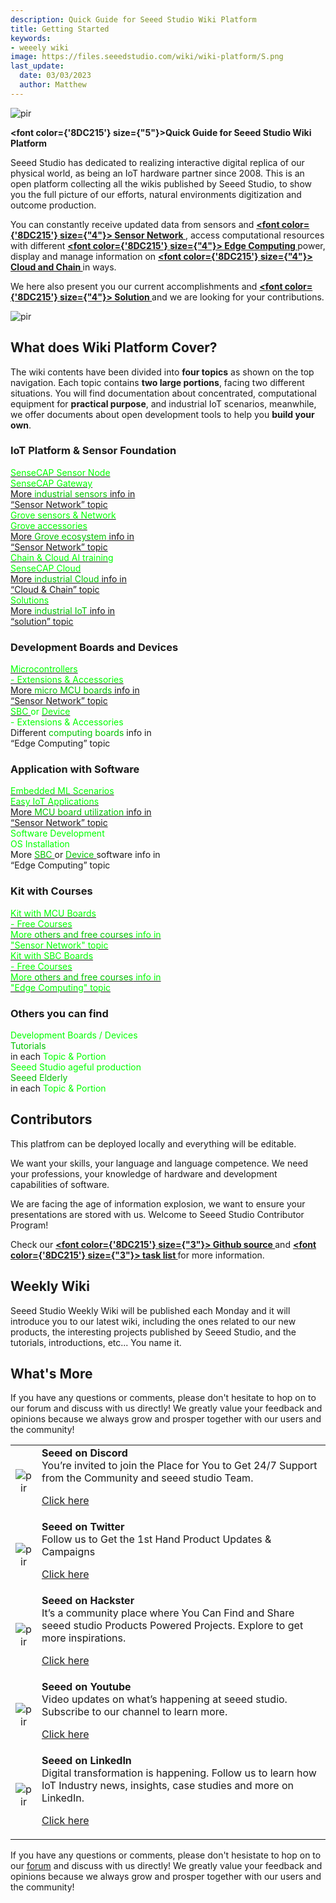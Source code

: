 ```yaml
---
description: Quick Guide for Seeed Studio Wiki Platform
title: Getting Started
keywords:
- weeely wiki
image: https://files.seeedstudio.com/wiki/wiki-platform/S.png
last_update:
  date: 03/03/2023
  author: Matthew
---
```


<p style={{textAlign: 'center'}}><img src="https://files.seeedstudio.com/wiki/seeed_logo/Wiki_Platform_GT_Logo.jpg" alt="pir" width={1000} height="auto" /></p>

<strong><font color={'8DC215'} size={"5"}>Quick Guide for Seeed Studio Wiki Platform</font></strong>

Seeed Studio has dedicated to realizing interactive digital replica of our physical world, as being an IoT hardware partner since 2008. This is an open platform collecting all the wikis published by Seeed Studio, to show you the full picture of our efforts, natural environments digitization and outcome production.

You can constantly receive updated data from sensors and <strong><a href="/Sensor_Network"><span><font color={'8DC215'} size={"4"}>  Sensor Network </font></span></a></strong>, access computational resources with different <strong><a href="/Edge_Computing"><span><font color={'8DC215'} size={"4"}>  Edge Computing </font></span></a></strong> power, display and manage information on <strong><a href="/CloudnChain"><span><font color={'8DC215'} size={"4"}>  Cloud and Chain </font></span></a></strong> in ways.

We here also present you our current accomplishments and <strong><a href="/Solutions"><span><font color={'8DC215'} size={"4"}>  Solution </font></span></a></strong> and we are looking for your contributions.

<p style={{textAlign: 'center'}}><img src="https://files.seeedstudio.com/wiki/New_Wiki_Platform/example/showcase2.png" alt="pir" width={1000} height="auto" /></p>

## What does Wiki Platform Cover?

The wiki contents have been divided into **four topics** as shown on the top navigation. Each topic contains **two large portions**, facing two different situations. You will find documentation about concentrated, computational equipment for **practical purpose**, and industrial IoT scenarios, meanwhile, we offer documents about open development tools to help you **build your own**.

### IoT Platform & Sensor Foundation

 <div class="start_card_container">
    <a class="start_card_item" href="/Sensor_Network#industrial-iot---specialized">
        <div class="start_card_wrapper">
            <div class="start_card_title" style={{textAlign: 'center'}}><font color={'FFFFFF'} size={"5"}>SenseCAP Sensor Node</font></div>
            <div class="start_card_title" style={{textAlign: 'center'}}><font color={'FFFFFF'} size={"5"}>SenseCAP Gateway</font></div>
            <div class="start_card_content" style={{textAlign: 'center'}}>More <font color={'8DC215'} size={"3"}>industrial sensors</font> info in</div>
            <div class="start_card_content" style={{textAlign: 'center'}}>“Sensor Network” topic</div>
        </div>
    </a>
        <a class="start_card_item" href="/Sensor_Network#easy-iot---build-your-own">
        <div class="start_card_wrapper">
            <div class="start_card_title" style={{textAlign: 'center'}}><font color={'FFFFFF'} size={"5"}>Grove sensors & Network</font></div>
            <div class="start_card_title" style={{textAlign: 'center'}}><font color={'FFFFFF'} size={"5"}>Grove accessories</font></div>
            <div class="start_card_content" style={{textAlign: 'center'}}>More <font color={'8DC215'} size={"3"}>Grove ecosystem</font> info in</div>
            <div class="start_card_content" style={{textAlign: 'center'}}>“Sensor Network” topic</div>
        </div>
    </a>
  </div>

 <div class="start_card_container">
<a class="start_card_item" href="/CloudnChain">
        <div class="start_card_wrapper">
            <div class="start_card_title" style={{textAlign: 'center'}}><font color={'FFFFFF'} size={"5"}>Chain & Cloud AI training</font></div>
            <div class="start_card_title" style={{textAlign: 'center'}}><font color={'FFFFFF'} size={"5"}>SenseCAP Cloud</font></div>
            <div class="start_card_content" style={{textAlign: 'center'}}>More <font color={'8DC215'} size={"3"}>industrial Cloud</font> info in</div>
            <div class="start_card_content" style={{textAlign: 'center'}}>“Cloud & Chain” topic</div>
        </div>
    </a>

<a class="start_card_item" href="/Solutions">
        <div class="start_card_wrapper">
            <div class="start_card_title" style={{textAlign: 'center'}}><font color={'FFFFFF'} size={"7"}>Solutions</font></div>
            <div class="start_card_content" style={{textAlign: 'center'}}>More <font color={'8DC215'} size={"3"}>industrial IoT</font> info in
</div>
            <div class="start_card_content" style={{textAlign: 'center'}}>“solution” topic
</div>
        </div>
    </a>
  </div>

### Development Boards and Devices

 <div class="start_card_container">
    <a class="start_card_item" href="/Sensor_Network#microcontrollers---">
        <div class="start_card_wrapper">
            <div class="start_card_title" style={{textAlign: 'center'}}><font color={'FFFFFF'} size={"6"}>Microcontrollers</font></div>
            <div class="start_card_title" style={{textAlign: 'center'}}><font color={'FFFFFF'} size={"3"}>- Extensions & Accessories</font></div>
            <div class="start_card_content" style={{textAlign: 'center'}}>More <font color={'8DC215'} size={"3"}>micro MCU boards</font> info in</div>
            <div class="start_card_content" style={{textAlign: 'center'}}>“Sensor Network” topic</div>
        </div>
    </a>
        <a class="start_card_item">
        <div class="start_card_wrapper">
            <div class="start_card_title" style={{textAlign: 'center'}}>
            <a href="Edge_Computing#single-board-computer---"><span><font color={'FFFFFF'} size={"6"}>  SBC </font></span></a>
            <a><span><font color={'FFFFFF'} size={"5"}>  or </font></span></a>
            <a href="Edge_Computing#device---"><span><font color={'FFFFFF'} size={"6"}>  Device </font></span></a>
            </div>
            <div class="start_card_title" style={{textAlign: 'center'}}><font color={'FFFFFF'} size={"3"}>- Extensions & Accessories</font></div>
            <div class="start_card_content" style={{textAlign: 'center'}}>Different <font color={'8DC215'} size={"3"}>computing boards</font> info in</div>
            <div class="start_card_content" style={{textAlign: 'center'}}>“Edge Computing” topic</div>
        </div>
    </a>
  </div>

### Application with Software

 <div class="start_card_container">
    <a class="start_card_item" href="/Sensor_Network#application---">
        <div class="start_card_wrapper">
            <div class="start_card_title" style={{textAlign: 'center'}}><font color={'FFFFFF'} size={"5"}>Embedded ML Scenarios</font></div>
            <div class="start_card_title" style={{textAlign: 'center'}}><font color={'FFFFFF'} size={"5"}>Easy IoT Applications</font></div>
            <div class="start_card_content" style={{textAlign: 'center'}}>More <font color={'8DC215'} size={"3"}>MCU board utilization</font> info in</div>
            <div class="start_card_content" style={{textAlign: 'center'}}>“Sensor Network” topic</div>
        </div>
    </a>
    <a class="start_card_item" style={{textAlign: 'center'}}>
        <div class="start_card_wrapper">
            <div class="start_card_title" style={{textAlign: 'center'}}><font color={'FFFFFF'} size={"5"}>Software Development</font></div>
            <div class="start_card_title" style={{textAlign: 'center'}}><font color={'FFFFFF'} size={"5"}>OS Installation</font></div>
            More <a href="/Edge_Computing#application--software----1"><span><font color={'8DC215'} size={"3"}> SBC </font></span></a>
            or
            <a href="/Edge_Computing#application--software---"><span><font color={'8DC215'} size={"3"}> Device </font></span></a> software info in
            <div class="start_card_content" style={{textAlign: 'center'}}> “Edge Computing” topic</div>
        </div>
    </a>
  </div>

### Kit with Courses

 <div class="start_card_container">
    <a class="start_card_item" href="/Sensor_Network#kit-with-courses---">
        <div class="start_card_wrapper">
            <div class="start_card_title" style={{textAlign: 'center'}}><font color={'FFFFFF'} size={"5"}>Kit with MCU Boards</font></div>
            <div class="start_card_title" style={{textAlign: 'center'}}><font color={'FFFFFF'} size={"4"}>- Free Courses</font></div>
            <div class="start_card_title" style={{textAlign: 'center'}}><font color={'FFFFFF'} size={"3"}>More <font color={'8DC215'} size={"3"}>others and free courses</font> info in</font></div>
            <div class="start_card_title" style={{textAlign: 'center'}}><font color={'FFFFFF'} size={"4"}>"Sensor Network" topic</font></div>
        </div>
    </a>
    <a class="start_card_item" href="/Edge_Computing#kit-with-courses---">
        <div class="start_card_wrapper">
            <div class="start_card_title" style={{textAlign: 'center'}}><font color={'FFFFFF'} size={"5"}>Kit with SBC Boards</font></div>
            <div class="start_card_title" style={{textAlign: 'center'}}><font color={'FFFFFF'} size={"4"}>- Free Courses</font></div>
            <div class="start_card_title" style={{textAlign: 'center'}}><font color={'FFFFFF'} size={"3"}>More <font color={'8DC215'} size={"3"}>others and free courses</font> info in</font></div>
            <div class="start_card_title" style={{textAlign: 'center'}}><font color={'FFFFFF'} size={"4"}>"Edge Computing" topic</font></div>
        </div>
    </a>
  </div>

### Others you can find

 <div class="start_card_container">
    <a class="start_card_item">
        <div class="start_card_wrapper">
            <div class="start_card_title" style={{textAlign: 'center'}}><font color={'FFFFFF'} size={"4"}> Development Boards / Devices</font></div>
            <div class="start_card_title" style={{textAlign: 'center'}}><font color={'8DC215'} size={"6"}>Tutorials</font></div>
            <div class="start_card_title" style={{textAlign: 'center'}}>in each<font color={'FFFFFF'} size={"5"}> Topic & Portion</font></div>
        </div>
    </a>
    <a class="start_card_item">
        <div class="start_card_wrapper">
            <div class="start_card_title" style={{textAlign: 'center'}}><font color={'FFFFFF'} size={"4"}>Seeed Studio ageful production</font></div>
            <div class="start_card_title" style={{textAlign: 'center'}}><font color={'8DC215'} size={"6"}>Seeed Elderly</font></div>
            <div class="start_card_title" style={{textAlign: 'center'}}>in each<font color={'FFFFFF'} size={"5"}>  Topic & Portion</font></div>
        </div>
    </a>
  </div>

## Contributors

This  platfrom can be deployed locally and everything will be editable.

We want your skills, your language and language competence. We need your professions, your knowledge of hardware and development capabilities of software.

We are facing the age of information explosion, we want to ensure your presentations are stored with us. Welcome to Seeed Studio Contributor Program!

Check our <strong><a href="https://github.com/Seeed-Studio/wiki-documents" target="_blank"><span><font color={'8DC215'} size={"3"}> Github source </font></span></a></strong> and  <strong><a href="https://github.com/Seeed-Studio/wiki-documents/blob/docusaurus-version/TASK.md" target="_blank"><span><font color={'8DC215'} size={"3"}> task list </font></span></a></strong>
for more information.

## Weekly Wiki

Seeed Studio Weekly Wiki will be published each Monday and it will introduce you to our latest wiki, including the ones related to our new products, the interesting projects published by Seeed Studio, and the tutorials, introductions, etc... You name it.

## What's More

If you have any questions or comments, please don't hesitate to hop on to our forum and discuss with us directly! We greatly value your feedback and opinions because we always grow and prosper together with our users and the community!

<table align="center">
  <tbody>
    <tr>
      <td align="center"><p style={{textAlign: 'center'}}><img src="https://files.seeedstudio.com/wiki/IndexWiki/discord1.png" alt="pir" width={100} height="auto" /></p></td>
      <td align="left"><strong>Seeed on Discord</strong><br />You’re invited to join the Place for You to Get 24/7 Support from the Community and seeed studio Team.<p><a href="https://discord.com/invite/QqMgVwHT3X" target="_blank">Click here</a></p></td>
    </tr>
    <tr>
      <td align="center"><p style={{textAlign: 'center'}}><img src="https://files.seeedstudio.com/wiki/IndexWiki/Twitter1.png" alt="pir" width={60} height="auto" /></p></td>
      <td align="left"><strong>Seeed on Twitter</strong><br />Follow us to Get the 1st Hand Product Updates &amp; Campaigns<p><a href="https://twitter.com/seeedstudio" target="_blank">Click here</a></p></td>
    </tr>
    <tr>
      <td align="center"><p style={{textAlign: 'center'}}><img src="https://files.seeedstudio.com/wiki/IndexWiki/hackster1.png" alt="pir" width={200} height="auto" /></p></td>
      <td align="left"><strong>Seeed on Hackster</strong><br />It’s a community place where You Can Find and Share seeed studio Products Powered Projects. Explore to get more inspirations.<p><a href="https://www.hackster.io/seeed" target="_blank">Click here</a></p></td>
    </tr>
    <tr>
      <td align="center"><p style={{textAlign: 'center'}}><img src="https://files.seeedstudio.com/wiki/IndexWiki/YouTube.png" alt="pir" width={300} height="auto" /></p></td>
      <td align="left"><strong>Seeed on Youtube</strong><br />Video updates on what’s happening at seeed studio. Subscribe to our channel to learn more.<p><a href="http://www.youtube.com/c/SeeedStudioSZ" target="_blank">Click here</a></p></td>
    </tr>
    <tr>
      <td align="center"><p style={{textAlign: 'center'}}><img src="https://files.seeedstudio.com/wiki/IndexWiki/LinkedIn_Logo.png" alt="pir" width={300} height="auto" /></p></td>
      <td align="left"><strong>Seeed on LinkedIn</strong><br />Digital transformation is happening. Follow us to learn how IoT Industry news, insights, case studies and more on LinkedIn.<p><a href="https://www.linkedin.com/company/seeedstudio" target="_blank">Click here</a></p></td>
    </tr>
  </tbody></table>

If you have any questions or comments, please don't hesistate to hop on to our [forum](https://forum.seeedstudio.com/latest) and discuss with us directly! We greatly value your feedback and opinions because we always grow and prosper together with our users and the community!